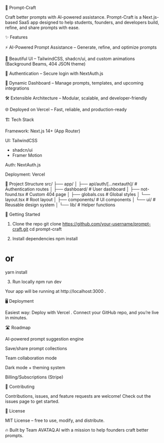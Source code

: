 🚀 Prompt-Craft

Craft better prompts with AI-powered assistance.
Prompt-Craft is a Next.js-based SaaS app designed to help students, founders, and developers build, refine, and share prompts with ease.

✨ Features

⚡ AI-Powered Prompt Assistance – Generate, refine, and optimize prompts

🎨 Beautiful UI – TailwindCSS, shadcn/ui, and custom animations (Background Beams, 404 JSON theme)

🔐 Authentication – Secure login with NextAuth.js

🎯 Dynamic Dashboard – Manage prompts, templates, and upcoming integrations

🛠️ Extensible Architecture – Modular, scalable, and developer-friendly

🌐 Deployed on Vercel – Fast, reliable, and production-ready

🏗️ Tech Stack

Framework: Next.js 14+ (App Router)

UI: TailwindCSS
 + shadcn/ui
 + Framer Motion

Auth: NextAuth.js

Deployment: Vercel

📂 Project Structure
src/
 ├── app/
 │   ├── api/auth/[...nextauth]/   # Authentication routes
 │   ├── dashboard/                # User dashboard
 │   ├── not-found.tsx             # Custom 404 page
 │   ├── globals.css               # Global styles
 │   └── layout.tsx                # Root layout
 │
 ├── components/                   # UI components
 │   └── ui/                       # Reusable design system
 │
 └── lib/                          # Helper functions

🚦 Getting Started
1. Clone the repo
git clone https://github.com/your-username/prompt-craft.git
cd prompt-craft

2. Install dependencies
npm install
# or
yarn install

3. Run locally
npm run dev


Your app will be running at http://localhost:3000
.

🖥️ Deployment

Easiest way: Deploy with Vercel
.
Connect your GitHub repo, and you’re live in minutes.

🛣️ Roadmap

 AI-powered prompt suggestion engine

 Save/share prompt collections

 Team collaboration mode

 Dark mode + theming system

 Billing/Subscriptions (Stripe)

🤝 Contributing

Contributions, issues, and feature requests are welcome!
Check out the issues
 page to get started.

📜 License

MIT License – free to use, modify, and distribute.

🔥 Built by Team AVATAQ.AI with a mission to help founders craft better prompts.